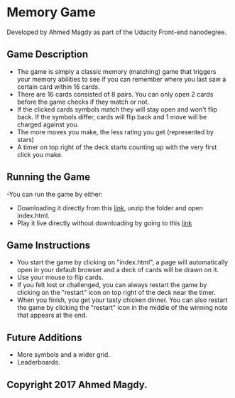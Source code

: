 # Memory Game
 Developed by Ahmed Magdy as part of the Udacity Front-end nanodegree.

## Game Description
- The game is simply a classic memory (matching) game that triggers your memory abilities to see if you can remember where you last saw a certain card within 16 cards. 
- There are 16 cards consisted of 8 pairs. You can only open 2 cards before the game checks if they match or not.
- If the clicked cards symbols match they will stay open and won't flip back. If the symbols differ, cards will flip back and 1 move will be charged against you.
- The more moves you make, the less rating you get (represented by stars)
- A timer on top right of the deck starts counting up with the very first click you make.

## Running the Game

-You can run the game by either:
 - Downloading it directly from this [link](https://github.com/commanderMadi/madiMemoryGame/archive/master.zip), unzip the folder and open index.html.
 - Play it live directly without downloading by going to this [link](https://commandermadi.github.io/madiMemoryGame/)

## Game Instructions
- You start the game by clicking on "index.html", a page will automatically open in your default browser and a deck of cards will be drawn on it.
- Use your mouse to flip cards.
- If you felt lost or challenged, you can always restart the game by clicking on the "restart" icon on top right of the deck near the timer.
- When you finish, you get your tasty chicken dinner. You can also restart the game by clicking the "restart" icon in the middle of the winning note that appears at the end.

## Future Additions

- More symbols and a wider grid.
- Leaderboards.

## Copyright 2017 Ahmed Magdy.
